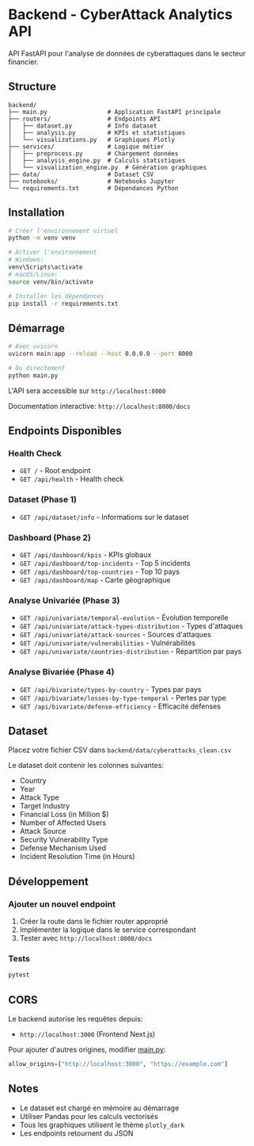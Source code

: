 # Backend - CyberAttack Analytics API

API FastAPI pour l'analyse de données de cyberattaques dans le secteur financier.

## Structure

```
backend/
├── main.py                 # Application FastAPI principale
├── routers/                # Endpoints API
│   ├── dataset.py          # Info dataset
│   ├── analysis.py         # KPIs et statistiques
│   └── visualizations.py   # Graphiques Plotly
├── services/               # Logique métier
│   ├── preprocess.py       # Chargement données
│   ├── analysis_engine.py  # Calculs statistiques
│   └── visualization_engine.py  # Génération graphiques
├── data/                   # Dataset CSV
├── notebooks/              # Notebooks Jupyter
└── requirements.txt        # Dépendances Python
```

## Installation

```bash
# Créer l'environnement virtuel
python -m venv venv

# Activer l'environnement
# Windows:
venv\Scripts\activate
# macOS/Linux:
source venv/bin/activate

# Installer les dépendances
pip install -r requirements.txt
```

## Démarrage

```bash
# Avec uvicorn
uvicorn main:app --reload --host 0.0.0.0 --port 8000

# Ou directement
python main.py
```

L'API sera accessible sur `http://localhost:8000`

Documentation interactive: `http://localhost:8000/docs`

## Endpoints Disponibles

### Health Check
- `GET /` - Root endpoint
- `GET /api/health` - Health check

### Dataset (Phase 1)
- `GET /api/dataset/info` - Informations sur le dataset

### Dashboard (Phase 2)
- `GET /api/dashboard/kpis` - KPIs globaux
- `GET /api/dashboard/top-incidents` - Top 5 incidents
- `GET /api/dashboard/top-countries` - Top 10 pays
- `GET /api/dashboard/map` - Carte géographique

### Analyse Univariée (Phase 3)
- `GET /api/univariate/temporal-evolution` - Évolution temporelle
- `GET /api/univariate/attack-types-distribution` - Types d'attaques
- `GET /api/univariate/attack-sources` - Sources d'attaques
- `GET /api/univariate/vulnerabilities` - Vulnérabilités
- `GET /api/univariate/countries-distribution` - Répartition par pays

### Analyse Bivariée (Phase 4)
- `GET /api/bivariate/types-by-country` - Types par pays
- `GET /api/bivariate/losses-by-type-temporal` - Pertes par type
- `GET /api/bivariate/defense-efficiency` - Efficacité défenses

## Dataset

Placez votre fichier CSV dans `backend/data/cyberattacks_clean.csv`

Le dataset doit contenir les colonnes suivantes:
- Country
- Year
- Attack Type
- Target Industry
- Financial Loss (in Million $)
- Number of Affected Users
- Attack Source
- Security Vulnerability Type
- Defense Mechanism Used
- Incident Resolution Time (in Hours)

## Développement

### Ajouter un nouvel endpoint

1. Créer la route dans le fichier router approprié
2. Implémenter la logique dans le service correspondant
3. Tester avec `http://localhost:8000/docs`

### Tests

```bash
pytest
```

## CORS

Le backend autorise les requêtes depuis:
- `http://localhost:3000` (Frontend Next.js)

Pour ajouter d'autres origines, modifier [main.py](main.py):

```python
allow_origins=["http://localhost:3000", "https://example.com"]
```

## Notes

- Le dataset est chargé en mémoire au démarrage
- Utiliser Pandas pour les calculs vectorisés
- Tous les graphiques utilisent le thème `plotly_dark`
- Les endpoints retournent du JSON
